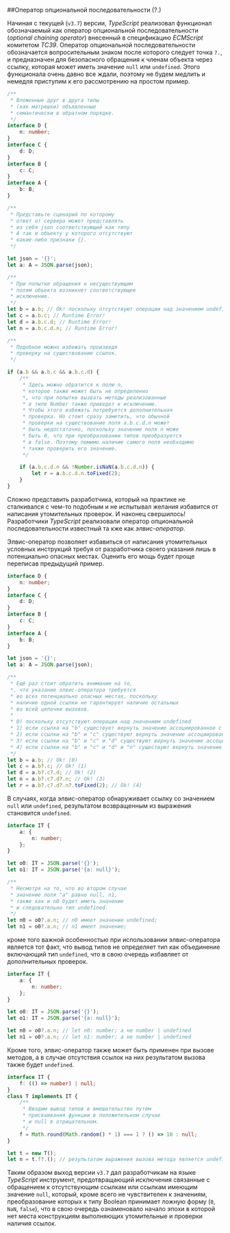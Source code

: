 ##Оператор опциональной последовательности (?.)

Начиная с текущей (`v3.7`) версии, _TypeScript_ реализовал функционал обозначаемый как оператор опциональной последовательности (_optional chaining operator_) внесенный в спецификацию _ECMScript_ комитетом _TC39_. Оператор опциональной последовательности обозначается вопросительным знаком после которого следует точка `?.`, и предназначен для безопасного обращения к членам объекта через ссылку, которая может иметь значение `null` или `undefined`. Этого функционала очень давно все ждали, поэтому не будем медлить и немедля приступим к его рассмотрению на простом пример.

```ts
/**
 * Вложенные друг в друга типы
 * (как матрешки) объявленные
 * семантически в обратном порядке.
 */
interface D {
    n: number;
}
interface C {
    d: D;
}
interface B {
    c: C;
}
interface A {
    b: B;
}

/**
 * Представьте сценарий по которому
 * ответ от сервера может представлять
 * из себя json соответствующий как типу
 * A так и объекту у которого отсутствуют
 * какие-либо признаки {}.
 */

let json = '{}';
let a: A = JSON.parse(json);

/**
 * При попытке обращения к несуществующим
 * полям объекта возникнет соответствующее
 * исключение.
 */
let b = a.b; // Ok! поскольку отсутствуют операции над значением undefined
let c = a.b.c; // Runtime Error!
let d = a.b.c.d; // Runtime Error!
let n = a.b.c.d.n; // Runtime Error!

/**
 * Подобное можно избежать произведя
 * проверку на существование ссылок.
 */

if (a.b && a.b.c && a.b.c.d) {
    /**
     * Здесь можно обратится к полю n,
     * которое также может быть не определенно
     *, что при попытке вызвать методы реализованные
     * в типе Number также приведет к исключению.
     * Чтобы этого избежать потребуется дополнительная
     * проверка. Но стоит сразу заметить, что обычной
     * проверки на существование поля a.b.c.d.n может
     * быть недостаточно, поскольку значение поля n може
     * быть 0, что при преобразовании типов преобразуется
     * в false. Поэтому помимо наличие самого поля необходимо
     * также проверить его значение.
     */

    if (a.b.c.d.n && !Number.isNaN(a.b.c.d.n)) {
        let r = a.b.c.d.n.toFixed(2);
    }
}
```

Сложно представить разработчика, который на практике не сталкивался с чем-то подобным и не испытывал желания избавится от написания утомительных проверок. И наконец свершилось! Разработчики _TypeScript_ реализовали оператор опциональной последовательности известный та кже как _элвис-оператор_.

Элвис-оператор позволяет избавиться от написания утомительных условных инструкций требуя от разработчика своего указания лишь в потенциально опасных местах. Оценить его мощь будет проще переписав предыдущий пример.

```ts
interface D {
    n: number;
}
interface C {
    d: D;
}
interface B {
    c: C;
}
interface A {
    b: B;
}

let json = '{}';
let a: A = JSON.parse(json);

/**
 * Ещё раз стоит обратить внимание на то,
 *, что указание элвис-оператора требуется
 * во всех потенциально опасных местах, поскольку
 * наличие одной ссылки не гарантирует наличие остальных
 * во всей цепочки вызовов.
 *
 * 0) поскольку отсутствуют операции над значением undefined
 * 1) если ссылка на "b" существует вернуть значение ассоциированное с полем "c"
 * 2) если ссылки на "b" и "c" существуют вернуть значение ассоциированное с полем "d"
 * 3) если ссылки на "b" и "c" и "d" существуют вернуть значение ассоциированное с полем "n"
 * 4) если ссылки на "b" и "c" и "d" и "n" существуют вернуть значение возвращенное методом "toFixed"
 */
let b = a.b; // Ok! (0)
let c = a.b?.c; // Ok! (1)
let d = a.b?.c?.d; // Ok! (2)
let n = a.b?.c?.d?.n; // Ok! (3)
let r = a.b?.c?.d?.n?.toFixed(2); // Ok! (4)
```

В случаях, когда элвис-оператор обнаруживает ссылку со значением `null` или `undefined`, результатом возвращенным из выражения становится `undefined`.

```ts
interface IT {
    a: {
        n: number;
    };
}

let o0: IT = JSON.parse('{}');
let o1: IT = JSON.parse('{a: null}');

/**
 * Несмотря на то, что во втором случае
 * значение поля "a" равно null, n1,
 * также как и n0 будет иметь значение
 * и следовательно тип undefined.
 */
let n0 = o0?.a.n; // n0 имеет значение undefined;
let n1 = o0?.a.n; // n1 имеет значение;
```

кроме того важной особенностью при использовании элвис-оператора является тот факт, что вывод типов не определяет тип как объединение включающий тип `undefined`, что в свою очередь избавляет от дополнительных проверок.

```ts
interface IT {
    a: {
        n: number;
    };
}

let o0: IT = JSON.parse('{}');
let o1: IT = JSON.parse('{a: null}');

let n0 = o0?.a.n; // let n0: number; а не number | undefined
let n1 = o0?.a.n; // let n1: number; а не number | undefined
```

Кроме того, элвис-оператор также может быть применен при вызове методов, а в случае отсутствия ссылок на них результатом вызова также будет `undefined`.

```ts
interface IT {
    f: (() => number) | null;
}
class T implements IT {
    /**
     * Вводим вывод типов в вмешательство путем
     * присваивания функции в положительном случае
     * и null в отрицательном.
     */
    f = Math.round(Math.random() * 1) === 1 ? () => 10 : null;
}

let t = new T();
let n = t.f?.(); // результатом выражения вызова метода является undefined
```

Таким образом выход версии `v3.7` дал разработчикам на языке _TypeScript_ инструмент, предотвращающий исключения связанные с обращением к отсутствующим ссылкам или ссылкам имеющим значение `null`, который, кроме всего не чувствителен к значениям, преобразование которых к типу Boolean принимает ложную форму (`0`, `NaN`, `false`), что в свою очередь ознаменовало начало эпохи в которой нет места конструкциям выполняющих утомительные и проверки наличия ссылок.
